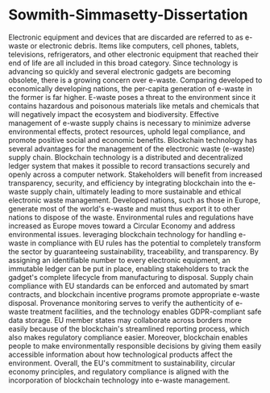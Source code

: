 # Sowmith-Simmasetty-Dissertation
Electronic equipment and devices that are discarded are referred to as e-waste or electronic debris. Items like computers, cell phones, tablets, televisions, refrigerators, and other electronic equipment that reached their end of life are all included in this broad category. Since technology is advancing so quickly and several electronic gadgets are becoming obsolete, there is a growing concern over e-waste. Comparing developed to economically developing nations, the per-capita generation of e-waste in the former is far higher. E-waste poses a threat to the environment since it contains hazardous and poisonous materials like metals and chemicals that will negatively impact the ecosystem and biodiversity. Effective management of e-waste supply chains is necessary to minimize adverse environmental effects, protect resources, uphold legal compliance, and promote positive social and economic benefits. Blockchain technology has several advantages for the management of the electronic waste (e-waste) supply chain. Blockchain technology is a distributed and decentralized ledger system that makes it possible to record transactions securely and openly across a computer network. Stakeholders will benefit from increased transparency, security, and efficiency by integrating blockchain into the e-waste supply chain, ultimately leading to more sustainable and ethical electronic waste management.
Developed nations, such as those in Europe, generate most of the world's e-waste and must thus export it to other nations to dispose of the waste. Environmental rules and regulations have increased as Europe moves toward a Circular Economy and address environmental issues. leveraging blockchain technology for handling e-waste in compliance with EU rules has the potential to completely transform the sector by guaranteeing sustainability, traceability, and transparency. By assigning an identifiable number to every electronic equipment, an immutable ledger can be put in place, enabling stakeholders to track the gadget's complete lifecycle from manufacturing to disposal. Supply chain compliance with EU standards can be enforced and automated by smart contracts, and blockchain incentive programs promote appropriate e-waste disposal. Provenance monitoring serves to verify the authenticity of e-waste treatment facilities, and the technology enables GDPR-compliant safe data storage. EU member states may collaborate across borders more easily because of the blockchain's streamlined reporting process, which also makes regulatory compliance easier. Moreover, blockchain enables people to make environmentally responsible decisions by giving them easily accessible information about how technological products affect the environment. Overall, the EU's commitment to sustainability, circular economy principles, and regulatory compliance is aligned with the incorporation of blockchain technology into e-waste management.
